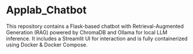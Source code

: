 # Applab_Chatbot
This repository contains a Flask-based chatbot with Retrieval-Augmented Generation (RAG) powered by ChromaDB and Ollama for local LLM inference. It includes a Streamlit UI for interaction and is fully containerized using Docker &amp; Docker Compose.
